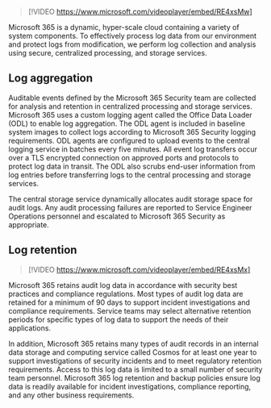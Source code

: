 > [!VIDEO https://www.microsoft.com/videoplayer/embed/RE4xsMw]

Microsoft 365 is a dynamic, hyper-scale cloud containing a variety of system components. To effectively process log data from our environment and protect logs from modification, we perform log collection and analysis using secure, centralized processing, and storage services.

## Log aggregation

Auditable events defined by the Microsoft 365 Security team are collected for analysis and retention in centralized processing and storage services. Microsoft 365 uses a custom logging agent called the Office Data Loader (ODL) to enable log aggregation. The ODL agent is included in baseline system images to collect logs according to Microsoft 365 Security logging requirements. ODL agents are configured to upload events to the central logging service in batches every five minutes. All event log transfers occur over a TLS encrypted connection on approved ports and protocols to protect log data in transit. The ODL also scrubs end-user information from log entries before transferring logs to the central processing and storage services.

The central storage service dynamically allocates audit storage space for audit logs. Any audit processing failures are reported to Service Engineer Operations personnel and escalated to Microsoft 365 Security as appropriate.

## Log retention

> [!VIDEO https://www.microsoft.com/videoplayer/embed/RE4xsMx]

Microsoft 365 retains audit log data in accordance with security best practices and compliance regulations. Most types of audit log data are retained for a minimum of 90 days to support incident investigations and compliance requirements. Service teams may select alternative retention periods for specific types of log data to support the needs of their applications.

In addition, Microsoft 365 retains many types of audit records in an internal data storage and computing service called Cosmos for at least one year to support investigations of security incidents and to meet regulatory retention requirements. Access to this log data is limited to a small number of security team personnel. Microsoft 365 log retention and backup policies ensure log data is readily available for incident investigations, compliance reporting, and any other business requirements.

